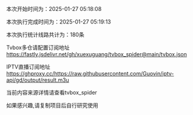 
本次开始时间为：2025-01-27 05:18:08

本次执行完成时间为：2025-01-27 05:19:13

本次执行统计线路共计为：180条

Tvbox多仓请配置订阅地址 https://fastly.jsdelivr.net/gh/xuexuguang/tvbox_spider@main/tvbox.json

IPTV直播订阅地址 https://ghproxy.cc/https://raw.githubusercontent.com/Guovin/iptv-api/gd/output/result.m3u

当前内容来源详情请查看tvbox_spider

如果感兴趣,请复制项目后自行研究使用
